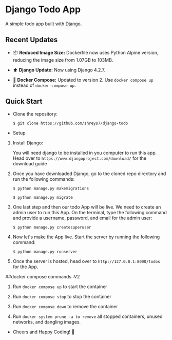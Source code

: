 # Django Todo App

A simple todo app built with Django.

## Recent Updates

- 📦 **Reduced Image Size:** Dockerfile now uses Python Alpine version, reducing the image size from 1.07GB to 103MB.
  
- ⬆️ **Django Update:** Now using Django 4.2.7.

- 🐳 **Docker Compose:** Updated to version 2. Use `docker compose up` instead of `docker-compose up`.

## Quick Start

* Clone the repository:

   
   `$ git clone https://github.com/shreys7/django-todo`

* Setup

1. Install Django:

   You will need django to be installed in you computer to run this app. Head over to `https://www.djangoproject.com/download/` for the download guide

2. Once you have downloaded Django, go to the cloned repo directory and run the following commands:

	`$ python manage.py makemigrations`

	`$ python manage.py migrate`

3. One last step and then our todo App will be live. We need to create an admin user to run this App. On the terminal, type the following command and provide a username, password, and email for the admin user:

	`$ python manage.py createsuperuser`

4. Now let's make the App live. Start the server by running the following command:

	`$ python manage.py runserver`

5. Once the server is hosted, head over to `http://127.0.0.1:8000/todos` for the App.


##docker compose commands :V2

1. Run `docker compose up` to start the container

2. Run `docker compose stop` to stop the container

3. Run `docker compose down` to remove the container

4. Run `docker system prune -a to remove` all stopped containers, unused networks, and dangling images.

* Cheers and Happy Coding! 🚀
